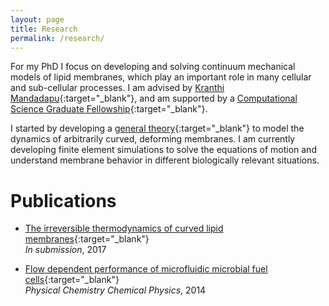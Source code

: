 ```yaml
---
layout: page
title: Research
permalink: /research/
---
```


For my PhD I focus on developing and solving continuum mechanical models of lipid membranes, which play an important role in many cellular and sub-cellular processes. I am advised by [Kranthi Mandadapu](http://www.cchem.berkeley.edu/kranthi/){:target="_blank"}, and am supported by a [Computational Science Graduate Fellowship](https://www.krellinst.org/csgf/about-doe-csgf){:target="_blank"}. 

I started by developing a [general theory](https://arxiv.org/abs/1701.06495){:target="_blank"} to model the dynamics of arbitrarily curved, deforming membranes. I am currently developing finite element simulations to solve the equations of motion and understand membrane behavior in different biologically relevant situations.


# Publications
- [The irreversible thermodynamics of curved lipid membranes](https://arxiv.org/abs/1701.06495){:target="_blank"}  
  *In submission*, 2017

- [Flow dependent performance of microfluidic microbial fuel cells](http://dx.doi.org/10.1039/c4cp01086h){:target="_blank"}  
  *Physical Chemistry Chemical Physics*, 2014

